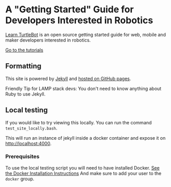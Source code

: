 # A "Getting Started" Guide for Developers Interested in Robotics

[Learn TurtleBot](http://learn.turtlebot.com/) is an open source getting started guide for web, mobile and maker developers interested in robotics.

[Go to the tutorials](http://learn.turtlebot.com/)

## Formatting

This site is powered by [Jekyll](http://jekyllrb.com/) and [hosted on GitHub pages](https://pages.github.com/).

Friendly Tip for LAMP stack devs: You don't need to know anything about Ruby to use Jekyll.

## Local testing

If you would like to try viewing this locally.
You can run the command `test_site_locally.bash`.

This will run an instance of jekyll inside a docker container and expose it on
<http://localhost:4000>.

### Prerequisites

To use the local testing script you will need to have installed Docker.
[See the Docker Installation Instructions](https://docs.docker.com/engine/installation/)
And make sure to add your user to the `docker` group.
